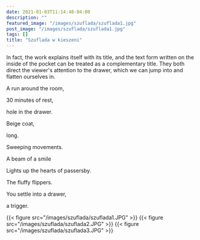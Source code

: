 ```yaml
---
date: 2021-01-03T11:14:48-04:00
description: ""
featured_image: "/images/szuflada/szuflada1.jpg"
post_image: "/images/szuflada/szuflada1.jpg"
tags: []
title: "Szuflada w kieszeni"
---
```

In fact, the work explains itself with its title, and the text form written on the inside of the pocket can be treated as a complementary title. They both direct the viewer's attention to the drawer, which we can jump into and flatten ourselves in. 


A run around the room,

30 minutes of rest,

hole in the drawer.

Beige coat,

long.

Sweeping movements.

A beam of a smile

Lights up the hearts of passersby.

The fluffy flippers.

You settle into a drawer,

a trigger.


{{< figure src="/images/szuflada/szuflada1.JPG" >}}
{{< figure src="/images/szuflada/szuflada2.JPG" >}}
{{< figure src="/images/szuflada/szuflada3.JPG" >}}